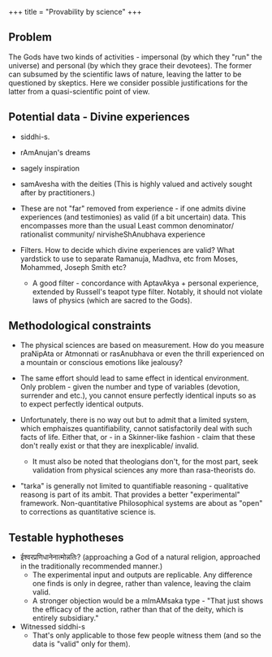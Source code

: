 +++
title = "Provability by science"
+++

## Problem
The Gods have two kinds of activities - impersonal (by which they "run" the universe) and personal (by which they grace their devotees). The former can subsumed by the scientific laws of nature, leaving the latter to be questioned by skeptics. Here we consider possible justifications for the latter from a quasi-scientific point of view.

## Potential data - Divine experiences
- siddhi-s.
- rAmAnujan's dreams
- sagely inspiration
- samAvesha with the deities (This is highly valued and actively sought after by practitioners.) 

- These are not "far" removed from experience - if one admits divine experiences (and testimonies) as valid (if a bit uncertain) data. This encompasses more than the usual Least common denominator/ rationalist community/ nirvisheShAnubhava experience
- Filters. How to decide which divine experiences are valid? What yardstick to use to separate Ramanuja, Madhva, etc from Moses, Mohammed, Joseph Smith etc?
  - A good filter - concordance with AptavAkya + personal experience, extended by Russell's teapot type filter. Notably, it should not violate laws of physics (which are sacred to the Gods).

## Methodological constraints
- The physical sciences are based on measurement. How do you measure praNipAta or Atmonnati or rasAnubhava or even the thrill experienced on a mountain or conscious emotions like jealousy? 
- The same effort should lead to same effect in identical environment. Only problem - given the number and type of variables (devotion, surrender and etc.), you cannot ensure perfectly identical inputs so as to expect perfectly identical outputs.

- Unfortunately, there is no way out but to admit that a limited system, which emphaiszes quantifiability, cannot satisfactorily deal with such facts of life. Either that, or - in a Skinner-like fashion - claim that these don't really exist or that they are inexplicable/ invalid.
  - It must also be noted that theologians don't, for the most part, seek validation from physical sciences any more than rasa-theorists do.
- "tarka" is generally not limited to quantifiable reasoning - qualitative reasong is part of its ambit. That provides a better "experimental" framework. Non-quantitative Philosophical systems are about as "open" to corrections as quantitative science is.


## Testable hyphotheses
- ईश्वरप्रणिधानेनात्मोन्नतिः? (approaching a God of a natural religion, approached in the traditionally recommended manner.)
  - The experimental input and outputs are replicable. Any difference one finds is only in degree, rather than valence, leaving the claim valid.
  - A stronger objection would be a mImAMsaka type - "That just shows the efficacy of the action, rather than that of the deity, which is entirely subsidiary."
- Witnessed siddhi-s
  - That's only applicable to those few people witness them (and so the data is "valid" only for them).
